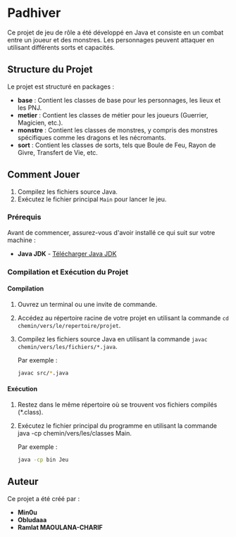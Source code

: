 # Padhiver

Ce projet de jeu de rôle a été développé en Java et consiste en un combat entre un joueur et des monstres. Les personnages peuvent attaquer en utilisant différents sorts et capacités.

## Structure du Projet

Le projet est structuré en packages :

- **base** : Contient les classes de base pour les personnages, les lieux et les PNJ.
- **metier** : Contient les classes de métier pour les joueurs (Guerrier, Magicien, etc.).
- **monstre** : Contient les classes de monstres, y compris des monstres spécifiques comme les dragons et les nécromants.
- **sort** : Contient les classes de sorts, tels que Boule de Feu, Rayon de Givre, Transfert de Vie, etc.

## Comment Jouer

1. Compilez les fichiers source Java.
2. Exécutez le fichier principal `Main` pour lancer le jeu.

### Prérequis

Avant de commencer, assurez-vous d'avoir installé ce qui suit sur votre machine :

- **Java JDK** - [Télécharger Java JDK](https://www.oracle.com/java/technologies/javase-jdk15-downloads.html)

### Compilation et Exécution du Projet

#### Compilation

1. Ouvrez un terminal ou une invite de commande.
2. Accédez au répertoire racine de votre projet en utilisant la commande `cd chemin/vers/le/repertoire/projet`.
3. Compilez les fichiers source Java en utilisant la commande `javac chemin/vers/les/fichiers/*.java`.

   Par exemple :
   ```bash
   javac src/*.java

#### Exécution

1. Restez dans le même répertoire où se trouvent vos fichiers compilés (*.class).
2. Exécutez le fichier principal du programme en utilisant la commande java -cp chemin/vers/les/classes Main.

   Par exemple :
   ```bash
   java -cp bin Jeu

## Auteur

Ce projet a été créé par :

- **Min0u**
- **Obludaaa**
- **Ramlat MAOULANA-CHARIF**
